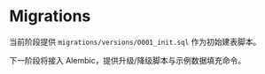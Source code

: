 # Migrations

当前阶段提供 `migrations/versions/0001_init.sql` 作为初始建表脚本。

下一阶段将接入 Alembic，提供升级/降级脚本与示例数据填充命令。
